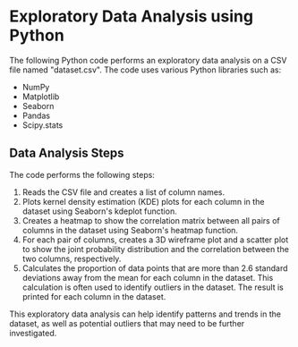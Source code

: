 # Exploratory Data Analysis using Python

The following Python code performs an exploratory data analysis on a CSV file named "dataset.csv". The code uses various Python libraries such as:

- NumPy
- Matplotlib
- Seaborn
- Pandas
- Scipy.stats

## Data Analysis Steps

The code performs the following steps:

1. Reads the CSV file and creates a list of column names.
2. Plots kernel density estimation (KDE) plots for each column in the dataset using Seaborn's kdeplot function.
3. Creates a heatmap to show the correlation matrix between all pairs of columns in the dataset using Seaborn's heatmap function.
4. For each pair of columns, creates a 3D wireframe plot and a scatter plot to show the joint probability distribution and the correlation between the two columns, respectively.
5. Calculates the proportion of data points that are more than 2.6 standard deviations away from the mean for each column in the dataset. This calculation is often used to identify outliers in the dataset. The result is printed for each column in the dataset.

This exploratory data analysis can help identify patterns and trends in the dataset, as well as potential outliers that may need to be further investigated.
